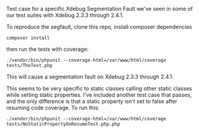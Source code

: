 Test case for a specific Xdebug Segmentation Fault we've seen in some of our
test suites with Xdebug 2.3.3 through 2.4.1.

To reproduce the segfault, clone this repo, install composer dependencies

`composer install`

then run the tests with coverage:

`./vendor/bin/phpunit --coverage-html=/var/www/html/coverage tests/TheTest.php`

This will cause a segmentation fault on Xdebug 2.3.3 through 2.4.1.

This seems to be very specific to static classes calling other static classes
while setting static properties. I've included another test case that passes,
and the only difference is that a static property isn't set to false after
resuming code coverage. To run this:

`./vendor/bin/phpunit --coverage-html=/var/www/html/coverage tests/NoStaticPropertyOnResumeTest.php.php`

